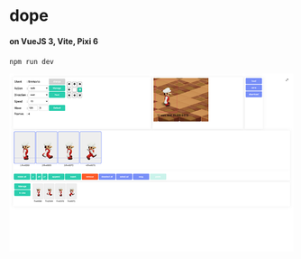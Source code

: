 # dope
#### on VueJS 3, Vite, Pixi 6


`npm run dev`


![dope](https://github.com/bespired/dope/blob/main/dope.png)